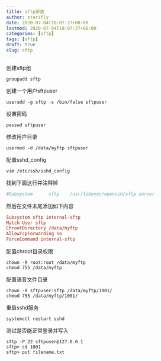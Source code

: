 ```yaml
---
title: sftp安装
author: starifly
date: 2020-07-04T18:07:27+08:00
lastmod: 2020-07-04T18:07:27+08:00
categories: [sftp]
tags: [sftp]
draft: true
slug: sftp
---
```


创建sftp组

`groupadd sftp`

创建一个用户sftpuser

`useradd -g sftp -s /bin/false sftpuser`

设置密码

`passwd sftpuser`

修改用户目录

`usermod -d /data/myftp sftpuser`

配置sshd_config

`vim /etc/ssh/sshd_config`

找到下面这行并注释掉

```conf
#Subsystem      sftp    /usr/libexec/openssh/sftp-server
```

然后在文件末尾添加如下内容

```conf
Subsystem sftp internal-sftp
Match User sftp
ChrootDirectory /data/myftp
AllowTcpForwarding no
ForceCommand internal-sftp
```

配置chroot目录权限

```
chown -R root:root /data/myftp
chmod 755 /data/myftp
```

配置语音文件目录

```
chown -R sftpuser:sftp /data/myftp/1001/
chmod 755 /data/myftp/1001/
```

重启sshd服务

`systemctl restart sshd`

测试是否能正常登录并写入

```
sftp -P 22 sftpuser@127.0.0.1
sftp> cd 1001
sftp> put filename.txt
```
